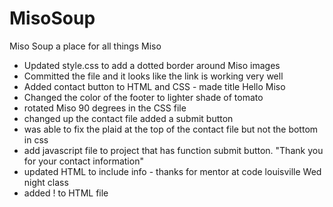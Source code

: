 # MisoSoup
Miso Soup a place for all things Miso
 - Updated style.css to add a dotted border around Miso images
 - Committed the file and it looks like the link is working very well
 - Added contact button to HTML and CSS - made title Hello Miso
 - Changed the color of the footer to lighter shade of tomato
 - rotated Miso 90 degrees in the CSS file
 - changed up the contact file added a submit button
 - was able to fix the plaid at the top of the contact file but not the bottom in css
 - add javascript file to project that has function submit button. "Thank you for your contact information"
 - updated HTML to include info - thanks for mentor at code louisville Wed night class
 - added ! to HTML file
